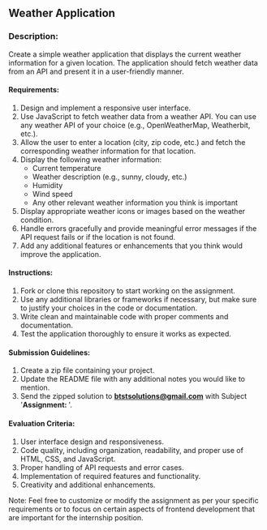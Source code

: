 ## Weather Application

### Description:
Create a simple weather application that displays the current weather information for a given location. The application should fetch weather data from an API and present it in a user-friendly manner.

#### Requirements:
1. Design and implement a responsive user interface.
2. Use JavaScript to fetch weather data from a weather API. You can use any weather API of your choice (e.g., OpenWeatherMap, Weatherbit, etc.).
3. Allow the user to enter a location (city, zip code, etc.) and fetch the corresponding weather information for that location.
4. Display the following weather information:
   - Current temperature
   - Weather description (e.g., sunny, cloudy, etc.)
   - Humidity
   - Wind speed
   - Any other relevant weather information you think is important
5. Display appropriate weather icons or images based on the weather condition.
6. Handle errors gracefully and provide meaningful error messages if the API request fails or if the location is not found.
7. Add any additional features or enhancements that you think would improve the application.

#### Instructions:
1. Fork or clone this repository to start working on the assignment.
2. Use any additional libraries or frameworks if necessary, but make sure to justify your choices in the code or documentation.
3. Write clean and maintainable code with proper comments and documentation.
4. Test the application thoroughly to ensure it works as expected.

#### Submission Guidelines:
1. Create a zip file containing your project.
2. Update the README file with any additional notes you would like to mention.
3. Send the zipped solution to **btstsolutions@gmail.com** with Subject '**Assignment: <Your Name>**'.

#### Evaluation Criteria:
1. User interface design and responsiveness.
2. Code quality, including organization, readability, and proper use of HTML, CSS, and JavaScript.
3. Proper handling of API requests and error cases.
4. Implementation of required features and functionality.
5. Creativity and additional enhancements.

Note: Feel free to customize or modify the assignment as per your specific requirements or to focus on certain aspects of frontend development that are important for the internship position.